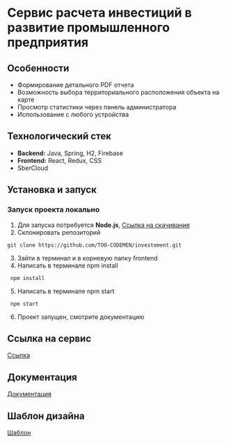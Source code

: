 # Сервис расчета инвестиций в развитие промышленного предприятия

## Особенности
- Формирование детального PDF отчета
- Возможность выбора территориального расположения объекта на карте
- Просмотр статистики через панель администратора
- Использование с любого устройства

## Технологический стек
- __Backend:__ Java, Spring, H2, Firebase
- __Frontend:__ React, Redux, CSS
- SberCloud

## Установка и запуск

### Запуск проекта локально
1. Для запуска потребуется __Node.js__, [Ссылка на скачивание](https://nodejs.org/en)
2. Склонировать репозиторий
```shell 
git clone https://github.com/TOO-CODEMEN/investement.git
```
3. Зайти в терминал и в корневую папку frontend
4. Написать в терминале npm install
```shell
 npm install
```
5. Написать в терминале npm start
```shell
 npm start
```
6. Проект запущен, смотрите документацию

## Ссылка на сервис
[Ссылка](http://87.242.122.110/)

## Документация
[Документация](https://docs.google.com/document/d/1dbX66GJXOWBxL71oms_dr8B6cIky6ogDmViaUjrqjpo/edit)

## Шаблон дизайна
[Шаблон](https://www.figma.com/file/mgzhYSmj9zDeGtaROJyXmd/Untitled?type=design&node-id=5-827&t=6C8COgjAAbfJvOB2-0)

